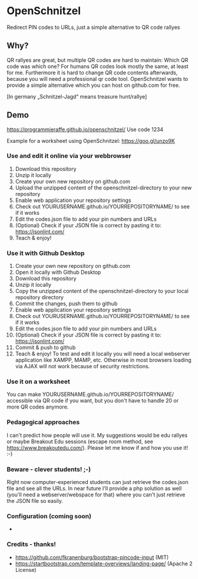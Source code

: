 # OpenSchnitzel
Redirect PIN codes to URLs, just a simple alternative to QR code rallyes

## Why?

QR rallyes are great, but multiple QR codes are hard to maintain: Which QR code was which one? For humans QR codes look mostly the same, at least for me. Furthermore it is hard to change QR code contents afterwards, because you will need a professional qr code tool. 
OpenSchnitzel wants to provide a simple alternative which you can host on github.com for free. 

[In germany „Schnitzel-Jagd“ means treasure hunt/rallye]

## Demo
https://programmieraffe.github.io/openschnitzel/
Use code 1234

Example for a worksheet using OpenSchnitzel: https://goo.gl/unzo9K

### Use and edit it online via your webbrowser
1. Download this repository
2. Unzip it locally
3. Create your own new repository on github.com
4. Upload the unzipped content of the openschnitzel-directory to your new repository
5. Enable web application your repository settings
6. Check out YOURUSERNAME.github.io/YOURREPOSITORYNAME/ to see if it works
7. Edit the codes.json file to add your pin numbers and URLs
8. (Optional) Check if your JSON file is correct by pasting it to: https://jsonlint.com/
9. Teach & enjoy!

### Use it with Github Desktop
1. Create your own new repository on github.com
2. Open it locally with Github Desktop
3. Download this repository
4. Unzip it locally
5. Copy the unzipped content of the openschnitzel-directory to your local repository directory
6. Commit the changes, push them to github
7. Enable web application your repository settings
8. Check out YOURUSERNAME.github.io/YOURREPOSITORYNAME/ to see if it works
9. Edit the codes.json file to add your pin numbers and URLs
10. (Optional) Check if your JSON file is correct by pasting it to: https://jsonlint.com/
11. Commit & push to github
12. Teach & enjoy!
To test and edit it locally you will need a local webserver application like XAMPP, MAMP, etc. Otherwise in most browsers loading via AJAX will not work because of security restrictions.

### Use it on a worksheet
You can make YOURUSERNAME.github.io/YOURREPOSITORYNAME/ accessible via QR code if you want, but you don't have to handle 20 or more QR codes anymore. 

### Pedagogical approaches
I can't predict how people will use it. My suggestions would be edu rallyes or maybe Breakout Edu sessions (escape room method, see https://www.breakoutedu.com/). Please let me know if and how you use it! :-)


### Beware - clever students! ;-)
Right now computer-experienced students can just retrieve the codes.json file and see all the URLs. In near future I'll provide a php solution as well (you'll need a webserver/webspace for that) where you can't just retrieve the JSON file so easily. 

### Configuration (coming soon)
- 

### Credits - thanks!
- https://github.com/fkranenburg/bootstrap-pincode-input (MIT)
- https://startbootstrap.com/template-overviews/landing-page/ (Apache 2 License)
